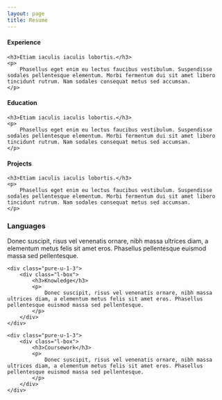 ```yaml
---
layout: page
title: Resume
---
```



<div class="resume-section">
    <h4 class="resume-section-header">Experience</h4>

    <h3>Etiam iaculis iaculis lobortis.</h3>
    <p>
        Phasellus eget enim eu lectus faucibus vestibulum. Suspendisse sodales pellentesque elementum. Morbi fermentum dui sit amet libero tincidunt rutrum. Nam sodales consequat metus sed accumsan.
    </p>
</div>

<div class="resume-section">
    <h4 class="resume-section-header">Education</h4>

    <h3>Etiam iaculis iaculis lobortis.</h3>
    <p>
        Phasellus eget enim eu lectus faucibus vestibulum. Suspendisse sodales pellentesque elementum. Morbi fermentum dui sit amet libero tincidunt rutrum. Nam sodales consequat metus sed accumsan.
    </p>
</div>

<div class="resume-section">
    <h4 class="resume-section-header">Projects</h4>

    <h3>Etiam iaculis iaculis lobortis.</h3>
    <p>
        Phasellus eget enim eu lectus faucibus vestibulum. Suspendisse sodales pellentesque elementum. Morbi fermentum dui sit amet libero tincidunt rutrum. Nam sodales consequat metus sed accumsan.
    </p>
</div>


<div class="pure-g-r">
    <div class="pure-u-1-3">
        <div class="l-box">
            <h3>Languages</h3>
            <p>
                Donec suscipit, risus vel venenatis ornare, nibh massa ultrices diam, a elementum metus felis sit amet eros. Phasellus pellentesque euismod massa sed pellentesque.
            </p>
        </div>
    </div>

    <div class="pure-u-1-3">
        <div class="l-box">
            <h3>Knowledge</h3>
            <p>
                Donec suscipit, risus vel venenatis ornare, nibh massa ultrices diam, a elementum metus felis sit amet eros. Phasellus pellentesque euismod massa sed pellentesque.
            </p>
        </div>
    </div>

    <div class="pure-u-1-3">
        <div class="l-box">
            <h3>Coursework</h3>
            <p>
                Donec suscipit, risus vel venenatis ornare, nibh massa ultrices diam, a elementum metus felis sit amet eros. Phasellus pellentesque euismod massa sed pellentesque.
            </p>
        </div>
    </div>

</div>